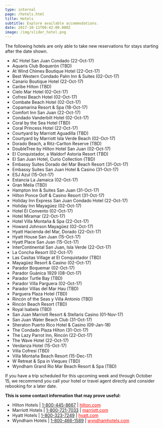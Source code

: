 ```yaml
---
type: internal
page: /hotels.html
title: Hotels
subtitle: Explore available accommodations.
date: 2017-10-11T00:42:00.000Z
image: /img/slider_hotel.png
---
```

The following hotels are only able to take new reservations for stays starting after the date shown.

* AC Hotel San Juan Condado (22-Oct-17)
* Aquaris Club Boquerón (TBD)
* At Wind Chimes Boutique Hotel (22-Oct-17)
* Best Western Condado Palm Inn & Suites (02-Oct-17)
* Canario Boutique Hotel (22-Oct-17)
* Caribe Hilton (TBD)
* Cielo Mar Hotel (02-Oct-17)
* Cofresí Beach Hotel (02-Oct-17)
* Combate Beach Hotel (02-Oct-17)
* Copamarina Resort & Spa (18-Oct-17)
* Comfort Inn San Juan (22-Oct-17)
* Condado Vanderbilt Hotel (02-Oct-17)
* Coral by the Sea Hotel (TBD)
* Coral Princess Hotel (22-Oct-17)
* Courtyard by Marriott Aguadilla (TBD)
* Courtyard by Marriott Isla Verde Beach (02-Oct-17)
* Dorado Beach, a Ritz-Carlton Reserve (TBD)
* DoubleTree by Hilton Hotel San Juan (02-Oct-17)
* El Conquistador, a Waldorf Astoria Resort (TBD)
* El San Juan Hotel, Curio Collection (TBD)
* Embassy Suites Dorado del Mar Beach Resort (31-Oct-17)
* Embassy Suites San Juan Hotel & Casino (31-Oct-17)
* ESJ Azul (15-Oct-17)
* Estancia La Jamaica (02-Oct-17)
* Gran Melia (TBD)
* Hampton Inn & Suites San Juan (31-Oct-17)
* Hilton Ponce Golf & Casino Resort (31-Oct-17)
* Holiday Inn Express San Juan Condado Hotel (22-Oct-17)
* Holiday Inn Mayagüez (02-Oct-17)
* Hotel El Convento (02-Oct-17)
* Hotel Miramar (22-Oct-17)
* Hotel Villa Montaña & Spa (22-Oct-17)
* Howard Johnson Mayagüez (02-Oct-17)
* Hyatt Hacienda del Mar, Dorado (22-Oct-17)
* Hyatt House San Juan (15-Oct-17)
* Hyatt Place San Juan (15-Oct-17)
* InterContinental San Juan, Isla Verde (22-Oct-17)
* La Concha Resort (02-Oct-17)
* Las Casitas Village at El Conquistador (TBD)
* Mayagüez Resort & Casino (02-Oct-17)
* Parador Boquemar (02-Oct-17)
* Parador Guánica 1929 (08-Oct-17)
* Parador Turtle Bay (TBD)
* Parador Villa Parguera (02-Oct-17)
* Parador Villas del Mar Hau (TBD)
* Parguera Plaza Hotel (TBD)
* Rincón of the Seas y Villa Antonio (TBD)
* Rincón Beach Resort (TBD)
* Royal Isabela (TBD)
* San Juan Marriott Resort & Stellaris Casino (01-Nov-17)
* San Juan Water Beach Club (31-Oct-17)
* Sheraton Puerto Rico Hotel & Casino (09-Jan-18)
* The Condado Plaza Hilton (31-Oct-17)
* The Lazy Parrot Inn, Rincón (22-Oct-17)
* The Wave Hotel (22-Oct-17)
* Verdanza Hotel (15-Oct-17)
* Villa Cofresí (TBD)
* Villa Montaña Beach Resort (15-Dec-17)
* W Retreat & Spa in Vieques (TBD)
* Wyndham Grand Rio Mar Beach Resort & Spa (TBD)

If you have a trip scheduled for this upcoming week and through October 15, we recommend you call your hotel or travel agent directly and consider rebooking for a later date.

**This is some contact information that may prove useful:**

* Hilton Hotels | [1-800-445-8667](tel:+18004458667) | <a target="_blank" style="color: red !important;" href="http://www3.hilton.com/">hilton.com </a>
* Marriott Hotels | [1-800-721-7033](tel:+18007217033) | <a target="_blank" style="color: red !important;" href="https://www.marriott.com">marriott.com</a>
* Hyatt Hotels | [1-800-323-7249](tel:+18003237249) | <a target="_blank" style="color: red !important;" href="https://www.hyatt.com/">hyatt.com</a>
* Wyndham Hotels | [1-800-466-1589](tel:+18004661589) | <a target="_blank" style="color: red !important;" href="https://www.wyndhamhotels.com/">wyndhamhotels.com </a>
